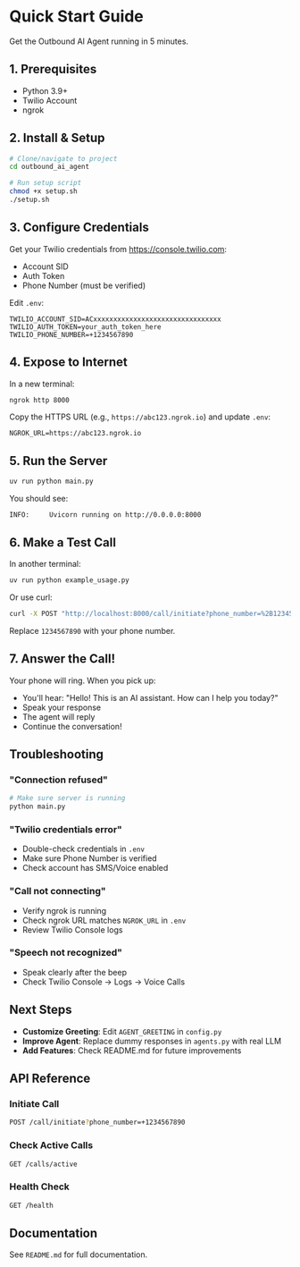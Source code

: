 # Quick Start Guide

Get the Outbound AI Agent running in 5 minutes.

## 1. Prerequisites

- Python 3.9+
- Twilio Account
- ngrok

## 2. Install & Setup

```bash
# Clone/navigate to project
cd outbound_ai_agent

# Run setup script
chmod +x setup.sh
./setup.sh
```

## 3. Configure Credentials

Get your Twilio credentials from https://console.twilio.com:
- Account SID
- Auth Token
- Phone Number (must be verified)

Edit `.env`:
```
TWILIO_ACCOUNT_SID=ACxxxxxxxxxxxxxxxxxxxxxxxxxxxxxxxx
TWILIO_AUTH_TOKEN=your_auth_token_here
TWILIO_PHONE_NUMBER=+1234567890
```

## 4. Expose to Internet

In a new terminal:
```bash
ngrok http 8000
```

Copy the HTTPS URL (e.g., `https://abc123.ngrok.io`) and update `.env`:
```
NGROK_URL=https://abc123.ngrok.io
```

## 5. Run the Server

```bash
uv run python main.py
```

You should see:
```
INFO:     Uvicorn running on http://0.0.0.0:8000
```

## 6. Make a Test Call

In another terminal:
```bash
uv run python example_usage.py
```

Or use curl:
```bash
curl -X POST "http://localhost:8000/call/initiate?phone_number=%2B1234567890"
```

Replace `1234567890` with your phone number.

## 7. Answer the Call!

Your phone will ring. When you pick up:
- You'll hear: "Hello! This is an AI assistant. How can I help you today?"
- Speak your response
- The agent will reply
- Continue the conversation!

## Troubleshooting

### "Connection refused"
```bash
# Make sure server is running
python main.py
```

### "Twilio credentials error"
- Double-check credentials in `.env`
- Make sure Phone Number is verified
- Check account has SMS/Voice enabled

### "Call not connecting"
- Verify ngrok is running
- Check ngrok URL matches `NGROK_URL` in `.env`
- Review Twilio Console logs

### "Speech not recognized"
- Speak clearly after the beep
- Check Twilio Console → Logs → Voice Calls

## Next Steps

- **Customize Greeting**: Edit `AGENT_GREETING` in `config.py`
- **Improve Agent**: Replace dummy responses in `agents.py` with real LLM
- **Add Features**: Check README.md for future improvements

## API Reference

### Initiate Call
```bash
POST /call/initiate?phone_number=+1234567890
```

### Check Active Calls
```bash
GET /calls/active
```

### Health Check
```bash
GET /health
```

## Documentation

See `README.md` for full documentation.
